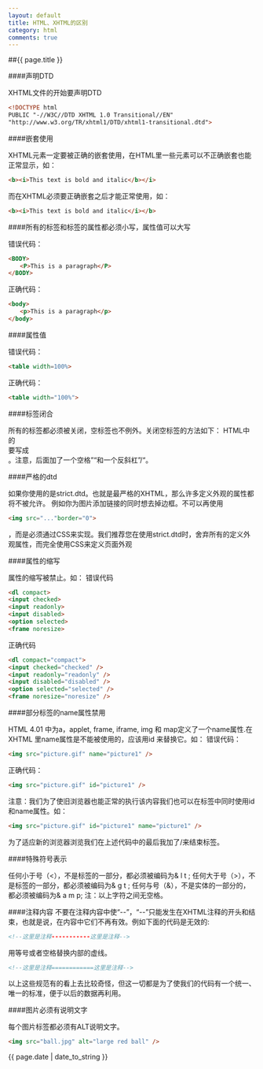 ```yaml
---
layout: default
title: HTML、XHTML的区别
category: html
comments: true
---
```


##{{ page.title }}

####声明DTD

XHTML文件的开始要声明DTD

```html
<!DOCTYPE html
PUBLIC "-//W3C//DTD XHTML 1.0 Transitional//EN"
"http://www.w3.org/TR/xhtml1/DTD/xhtml1-transitional.dtd">
```

####嵌套使用

XHTML元素一定要被正确的嵌套使用，在HTML里一些元素可以不正确嵌套也能正常显示，如：
```html
<b><i>This text is bold and italic</b></i>
```
而在XHTML必须要正确嵌套之后才能正常使用，如：
```html
<b><i>This text is bold and italic</i></b>
```

####所有的标签和标签的属性都必须小写，属性值可以大写

错误代码：
```html
<BODY>
　　<P>This is a paragraph</P>
</BODY>
```
正确代码：
```html
<body>
　　<p>This is a paragraph</p>
</body>
```

####属性值

错误代码：
```html
<table width=100%>
```
正确代码：
```html
<table width="100%">
```

####标签闭合

所有的标签都必须被关闭，空标签也不例外。关闭空标签的方法如下：
HTML中的<br>要写成<br/>。注意，后面加了一个空格”“和一个反斜杠”/“。

####严格的dtd

如果你使用的是strict.dtd。也就是最严格的XHTML，那么许多定义外观的属性都将不被允许。
例如你为图片添加链接的同时想去掉边框。不可以再使用
```html
<img src="..."border="0">
```
，而是必须通过CSS来实现。我们推荐您在使用strict.dtd时，舍弃所有的定义外观属性，而完全使用CSS来定义页面外观


####属性的缩写

属性的缩写被禁止。如：
错误代码
```html
<dl compact>
<input checked>
<input readonly>
<input disabled>
<option selected>
<frame noresize>
```

正确代码
```html
<dl compact="compact">
<input checked="checked" />
<input readonly="readonly" />
<input disabled="disabled" />
<option selected="selected" />
<frame noresize="noresize" />
```

####部分标签的name属性禁用

HTML 4.01 中为a，applet, frame, iframe, img 和 map定义了一个name属性.在 XHTML 里name属性是不能被使用的，应该用id 来替换它。如：
错误代码：
```html
<img src="picture.gif" name="picture1" />
```

正确代码：
```html
<img src="picture.gif" id="picture1" />
```
注意：我们为了使旧浏览器也能正常的执行该内容我们也可以在标签中同时使用id和name属性。如：
```html
<img src="picture.gif" id="picture1" name="picture1" />
```
为了适应新的浏览器浏览我们在上述代码中的最后我加了/来结束标签。

####特殊符号表示

任何小于号（<），不是标签的一部分，都必须被编码为& l t ;
任何大于号（>），不是标签的一部分，都必须被编码为& g t ;
任何与号（&），不是实体的一部分的，都必须被编码为& a m p;
注：以上字符之间无空格。

####注释内容
不要在注释内容中使“--”，“--”只能发生在XHTML注释的开头和结束，也就是说，在内容中它们不再有效。例如下面的代码是无效的:
```html
<!--这里是注释-----------这里是注释-->
```
用等号或者空格替换内部的虚线。
```html
<!--这里是注释============这里是注释-->
```
以上这些规范有的看上去比较奇怪，但这一切都是为了使我们的代码有一个统一、唯一的标准，便于以后的数据再利用。

####图片必须有说明文字

每个图片标签都必须有ALT说明文字。
```html
<img src="ball.jpg" alt="large red ball" />
```






















{{ page.date | date_to_string }}
